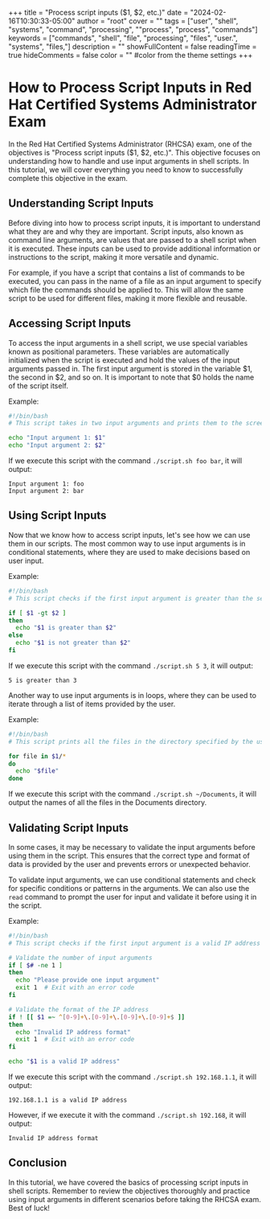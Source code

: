 +++
title = "Process script inputs ($1, $2, etc.)"
date = "2024-02-16T10:30:33-05:00"
author = "root"
cover = ""
tags = ["user", "shell", "systems", "command", "processing", ""process", "process", "commands"]
keywords = ["commands", "shell", "file", "processing", "files", "user.", "systems", "files,"]
description = ""
showFullContent = false
readingTime = true
hideComments = false
color = "" #color from the theme settings
+++


# How to Process Script Inputs in Red Hat Certified Systems Administrator Exam

In the Red Hat Certified Systems Administrator (RHCSA) exam, one of the objectives is "Process script inputs ($1, $2, etc.)". This objective focuses on understanding how to handle and use input arguments in shell scripts. In this tutorial, we will cover everything you need to know to successfully complete this objective in the exam.

## Understanding Script Inputs
Before diving into how to process script inputs, it is important to understand what they are and why they are important. Script inputs, also known as command line arguments, are values that are passed to a shell script when it is executed. These inputs can be used to provide additional information or instructions to the script, making it more versatile and dynamic.

For example, if you have a script that contains a list of commands to be executed, you can pass in the name of a file as an input argument to specify which file the commands should be applied to. This will allow the same script to be used for different files, making it more flexible and reusable.

## Accessing Script Inputs
To access the input arguments in a shell script, we use special variables known as positional parameters. These variables are automatically initialized when the script is executed and hold the values of the input arguments passed in. The first input argument is stored in the variable $1, the second in $2, and so on. It is important to note that $0 holds the name of the script itself.

Example:
```bash
#!/bin/bash
# This script takes in two input arguments and prints them to the screen

echo "Input argument 1: $1"
echo "Input argument 2: $2"
```

If we execute this script with the command `./script.sh foo bar`, it will output:
```
Input argument 1: foo
Input argument 2: bar
```

## Using Script Inputs
Now that we know how to access script inputs, let's see how we can use them in our scripts. The most common way to use input arguments is in conditional statements, where they are used to make decisions based on user input.

Example:
```bash
#!/bin/bash
# This script checks if the first input argument is greater than the second

if [ $1 -gt $2 ]
then
  echo "$1 is greater than $2"
else
  echo "$1 is not greater than $2"
fi
```

If we execute this script with the command `./script.sh 5 3`, it will output:
```
5 is greater than 3
```

Another way to use input arguments is in loops, where they can be used to iterate through a list of items provided by the user.

Example:
```bash
#!/bin/bash
# This script prints all the files in the directory specified by the user

for file in $1/*
do
  echo "$file"
done
```

If we execute this script with the command `./script.sh ~/Documents`, it will output the names of all the files in the Documents directory.

## Validating Script Inputs
In some cases, it may be necessary to validate the input arguments before using them in the script. This ensures that the correct type and format of data is provided by the user and prevents errors or unexpected behavior.

To validate input arguments, we can use conditional statements and check for specific conditions or patterns in the arguments. We can also use the `read` command to prompt the user for input and validate it before using it in the script.

Example:
```bash
#!/bin/bash
# This script checks if the first input argument is a valid IP address

# Validate the number of input arguments
if [ $# -ne 1 ]
then
  echo "Please provide one input argument"
  exit 1  # Exit with an error code
fi

# Validate the format of the IP address
if ! [[ $1 =~ ^[0-9]+\.[0-9]+\.[0-9]+\.[0-9]+$ ]]
then
  echo "Invalid IP address format"
  exit 1  # Exit with an error code
fi

echo "$1 is a valid IP address"
```

If we execute this script with the command `./script.sh 192.168.1.1`, it will output:
```
192.168.1.1 is a valid IP address
```

However, if we execute it with the command `./script.sh 192.168`, it will output:
```
Invalid IP address format
```

## Conclusion
In this tutorial, we have covered the basics of processing script inputs in shell scripts. Remember to review the objectives thoroughly and practice using input arguments in different scenarios before taking the RHCSA exam. Best of luck!
